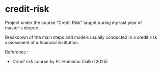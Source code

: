 # credit-risk

Project under the course "Credit Risk" taught during my last year of master's degree.

Breakdown of the main steps and models usually conducted in a credit risk assessment of a financial institution. 

Reference : 
- *Credit risk* course by Pr. Hamidou Diallo (2025)
